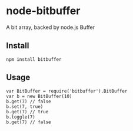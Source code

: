 # node-bitbuffer

A bit array, backed by node.js Buffer

## Install

	npm install bitbuffer

## Usage

	var BitBuffer = require('bitbuffer').BitBuffer
	var b = new BitBuffer(10)
	b.get(7) // false
	b.set(7, true)
	b.get(7) // true
	b.toggle(7)
	b.get(7) // false
